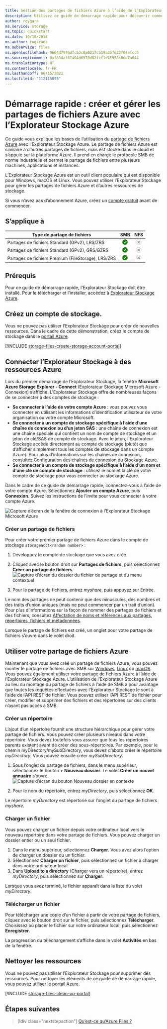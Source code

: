```yaml
---
title: Gestion des partages de fichiers Azure à l’aide de l’Explorateur Stockage Azure
description: Utilisez ce guide de démarrage rapide pour découvrir comment utiliser l’Explorateur Stockage Azure pour gérer Azure Files.
author: roygara
ms.service: storage
ms.topic: quickstart
ms.date: 10/18/2018
ms.author: rogarana
ms.subservice: files
ms.openlocfilehash: 9664d7976dfc53c8a0217c519a35f622f04efcc6
ms.sourcegitcommit: 0af634af87404d6970d82fcf1e75598c8da7a044
ms.translationtype: HT
ms.contentlocale: fr-FR
ms.lasthandoff: 06/15/2021
ms.locfileid: "112115895"
---
```

# <a name="quickstart-create-and-manage-azure-file-shares-with-azure-storage-explorer"></a>Démarrage rapide : créer et gérer les partages de fichiers Azure avec l’Explorateur Stockage Azure
Ce guide vous explique les bases de l’utilisation du [partage de fichiers Azure](storage-files-introduction.md) avec l’Explorateur Stockage Azure. Le partage de fichiers Azure est similaire à d’autres partages de fichiers, mais est stocké dans le cloud et s’appuie sur la plateforme Azure. Il prend en charge le protocole SMB de norme industrielle et permet le partage de fichiers entre plusieurs machines, applications et instances. 

L’Explorateur Stockage Azure est un outil client populaire qui est disponible pour Windows, macOS et Linux. Vous pouvez utiliser l’Explorateur Stockage pour gérer les partages de fichiers Azure et d’autres ressources de stockage.

Si vous n’avez pas d’abonnement Azure, créez un [compte gratuit](https://azure.microsoft.com/free/?WT.mc_id=A261C142F) avant de commencer.

## <a name="applies-to"></a>S’applique à
| Type de partage de fichiers | SMB | NFS |
|-|:-:|:-:|
| Partages de fichiers Standard (GPv2), LRS/ZRS | ![Oui](../media/icons/yes-icon.png) | ![Non](../media/icons/no-icon.png) |
| Partages de fichiers Standard (GPv2), GRS/GZRS | ![Oui](../media/icons/yes-icon.png) | ![Non](../media/icons/no-icon.png) |
| Partages de fichiers Premium (FileStorage), LRS/ZRS | ![Oui](../media/icons/yes-icon.png) | ![Non](../media/icons/no-icon.png) |

## <a name="prerequisites"></a>Prérequis
Pour ce guide de démarrage rapide, l’Explorateur Stockage doit être installé. Pour le télécharger et l’installer, accédez à [Explorateur Stockage Azure](https://azure.microsoft.com/features/storage-explorer/).

## <a name="create-a-storage-account"></a>Créez un compte de stockage.
Vous ne pouvez pas utiliser l’Explorateur Stockage pour créer de nouvelles ressources. Dans le cadre de cette démonstration, créez le compte de stockage dans le [portail Azure](https://portal.azure.com/). 

[!INCLUDE [storage-files-create-storage-account-portal](../../../includes/storage-files-create-storage-account-portal.md)]

## <a name="connect-storage-explorer-to-azure-resources"></a>Connecter l’Explorateur Stockage à des ressources Azure
Lors du premier démarrage de l’Explorateur Stockage, la fenêtre **Microsoft Azure Storage Explorer - Connect** (Explorateur Stockage Microsoft Azure - Connexion) s’affiche. L’Explorateur Stockage offre de nombreuses façons de se connecter à des comptes de stockage : 

- **Se connecter à l’aide de votre compte Azure** : vous pouvez vous connecter en utilisant les informations d’identification utilisateur de votre organisation ou votre compte Microsoft. 
- **Se connecter à un compte de stockage spécifique à l’aide d’une chaîne de connexion ou d’un jeton SAS** : une chaîne de connexion est une chaîne spéciale qui contient un nom de compte de stockage et un jeton de clé/SAS de compte de stockage. Avec le jeton, l’Explorateur Stockage accède directement au compte de stockage (plutôt que d’afficher simplement tous les comptes de stockage dans un compte Azure). Pour plus d’informations sur les chaînes de connexion, consultez [Configuration des chaînes de connexion du Stockage Azure](../common/storage-configure-connection-string.md?toc=%2fazure%2fstorage%2ffiles%2ftoc.json).
- **Se connecter à un compte de stockage spécifique à l’aide d’un nom et d’une clé de compte de stockage** : utilisez le nom et la clé de votre compte de stockage pour vous connecter au stockage Azure.

Dans le cadre de ce guide de démarrage rapide, connectez-vous à l’aide de votre compte Azure. Sélectionnez **Ajouter un compte Azure**, puis **Connexion**. Suivez les instructions de l’invite pour vous connecter à votre compte Azure.

![Capture d’écran de la fenêtre de connexion à l’Explorateur Stockage Microsoft Azure](./media/storage-how-to-use-files-storage-explorer/connect-to-azure-storage-1.png)

### <a name="create-a-file-share"></a>Créer un partage de fichiers
Pour créer votre premier partage de fichiers Azure dans le compte de stockage `storageacct<random number>` :

1. Développez le compte de stockage que vous avez créé.
2. Cliquez avec le bouton droit sur **Partages de fichiers**, puis sélectionnez **Créer un partage de fichiers**.  
    ![Capture d’écran du dossier du fichier de partage et du menu contextuel](media/storage-how-to-use-files-storage-explorer/create-file-share-1.png)

3. Pour le partage de fichiers, entrez *myshare*, puis appuyez sur Entrée.

Le nom des partages ne peut contenir que des minuscules, des nombres et des traits d’union uniques (mais ne peut commencer par un trait d’union). Pour plus d’informations sur la façon de nommer des partages de fichiers et des fichiers, consultez [Affectation de noms et références aux partages, répertoires, fichiers et métadonnées](/rest/api/storageservices/Naming-and-Referencing-Shares--Directories--Files--and-Metadata).

Lorsque le partage de fichiers est créé, un onglet pour votre partage de fichiers s’ouvre dans le volet droit. 

## <a name="use-your-azure-file-share"></a>Utiliser votre partage de fichiers Azure
Maintenant que vous avez créé un partage de fichiers Azure, vous pouvez monter le partage de fichiers avec SMB sur [Windows](storage-how-to-use-files-windows.md), [Linux](storage-how-to-use-files-linux.md) ou [macOS](storage-how-to-use-files-mac.md). Vous pouvez également utiliser votre partage de fichiers Azure à l’aide de l’Explorateur Stockage Azure. L’utilisation de l’Explorateur Stockage Azure au lieu du montage du partage de fichiers à l’aide de SMB a pour avantage que toutes les requêtes effectuées avec l’Explorateur Stockage le sont à l’aide de l’API REST de fichier. Vous pouvez utiliser l’API REST de fichier pour créer, modifier et supprimer des fichiers et des répertoires sur des clients n’ayant pas accès à SMB.

### <a name="create-a-directory"></a>Créer un répertoire
L’ajout d’un répertoire fournit une structure hiérarchique pour gérer votre partage de fichiers. Vous pouvez créer plusieurs niveaux dans votre répertoire. Vous devez toutefois vous assurer que tous les répertoires parents existent avant de créer des sous-répertoires. Par exemple, pour le chemin myDirectory/mySubDirectory, vous devez d’abord créer le répertoire *myDirectory*. Vous pouvez ensuite créer *mySubDirectory*. 

1. Sous l’onglet du partage de fichiers, dans le menu supérieur, sélectionnez le bouton **+ Nouveau dossier**. Le volet **Créer un nouvel annuaire** s’ouvre.
    ![Capture d’écran du bouton Nouveau dossier en contexte](media/storage-how-to-use-files-storage-explorer/create-directory-1.png)

2. Pour le nom du répertoire, entrez *myDirectory*, puis sélectionnez **OK**. 

Le répertoire *myDirectory* est répertorié sur l’onglet du partage de fichiers *myshare*.

### <a name="upload-a-file"></a>Charger un fichier 
Vous pouvez charger un fichier depuis votre ordinateur local vers le nouveau répertoire dans votre partage de fichiers. Vous pouvez charger un dossier entier ou un seul fichier.

1. Dans le menu supérieur, sélectionnez **Charger**. Vous avez alors l’option de charger un dossier ou un fichier.
2. Sélectionnez **Charger un fichier**, puis sélectionnez un fichier à charger dans votre ordinateur local.
3. Dans **Upload to a directory** (Charger vers un répertoire), entrez *myDirectory*, puis sélectionnez sur **Charger**. 

Lorsque vous avez terminé, le fichier apparaît dans la liste du volet *myDirectory*.

### <a name="download-a-file"></a>Télécharger un fichier
Pour télécharger une copie d’un fichier à partir de votre partage de fichiers, cliquez avec le bouton droit sur le fichier, puis sélectionnez **Télécharger**. Choisissez où placer le fichier sur votre ordinateur local, puis sélectionnez **Enregistrer**.

La progression du téléchargement s’affiche dans le volet **Activités** en bas de la fenêtre.

## <a name="clean-up-resources"></a>Nettoyer les ressources
Vous ne pouvez pas utiliser l’Explorateur Stockage pour supprimer des ressources. Pour nettoyer les éléments de ce guide de démarrage rapide, vous pouvez utiliser le [portail Azure](https://portal.azure.com/). 

[!INCLUDE [storage-files-clean-up-portal](../../../includes/storage-files-clean-up-portal.md)]

## <a name="next-steps"></a>Étapes suivantes

> [!div class="nextstepaction"]
> [Qu’est-ce qu’Azure Files ?](storage-files-introduction.md)